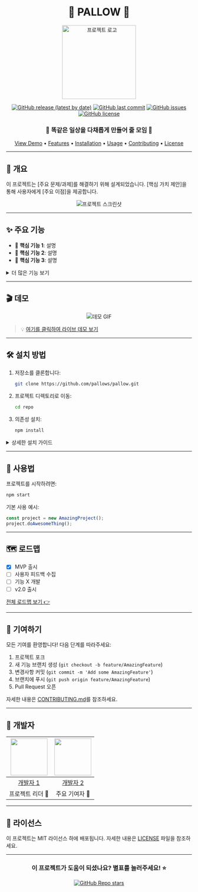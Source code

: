 <div align="center">

# 🌟 PALLOW 🌟

<img src="https://github.com/user-attachments/assets/38c43d3b-dce7-422c-b89a-572308799e96" alt="프로젝트 로고" width="200px"/>

[![GitHub release (latest by date)](https://img.shields.io/github/v/release/username/repo?style=for-the-badge&logo=github&color=blue)](https://github.com/username/repo/releases)
[![GitHub last commit](https://img.shields.io/github/last-commit/username/repo?style=for-the-badge&logo=git&color=green)](https://github.com/username/repo/commits/main)
[![GitHub issues](https://img.shields.io/github/issues/username/repo?style=for-the-badge&logo=github&color=yellow)](https://github.com/pallows/pallow/issues)
[![GitHub license](https://img.shields.io/github/license/username/repo?style=for-the-badge&logo=legal&color=purple)](https://github.com/username/repo/blob/main/LICENSE)

### 🚀 똑같은 일상을 다채롭게 만들어 줄 모임 🚀

<p align="center">
  <a href="#demo">View Demo</a> •
  <a href="#features">Features</a> •
  <a href="#installation">Installation</a> •
  <a href="#usage">Usage</a> •
  <a href="#contributing">Contributing</a> •
  <a href="#license">License</a>
</p>

</div>

---

## 📌 개요

이 프로젝트는 [주요 문제/과제]를 해결하기 위해 설계되었습니다. [핵심 가치 제안]을 통해 사용자에게 [주요 이점]을 제공합니다.

<div align="center">
  <img src="https://github.com/user-attachments/assets/8858587c-6115-4e5f-a5e0-0c6cf46fa071" alt="프로젝트 스크린샷"/>
</div>

---

## ✨ 주요 기능

- 🎯 **핵심 기능 1**: 설명
- 🚀 **핵심 기능 2**: 설명
- 🔧 **핵심 기능 3**: 설명

<details>
<summary>더 많은 기능 보기</summary>

- 📊 부가 기능 1
- 🔍 부가 기능 2
- 🔐 부가 기능 3

</details>

---

## 🎬 데모

<div align="center">
  <img src="https://via.placeholder.com/500x300" alt="데모 GIF"/>
</div>

> 💡 [여기를 클릭하여 라이브 데모 보기](https://www.youtube.com/watch?v=JRgHbHjaVBU)

---

## 🛠 설치 방법

1. 저장소를 클론합니다:
   ```sh
   git clone https://github.com/pallows/pallow.git
   ```
2. 프로젝트 디렉토리로 이동:
   ```sh
   cd repo
   ```
3. 의존성 설치:
   ```sh
   npm install
   ```

<details>
<summary>상세한 설치 가이드</summary>

1. [추가 설치 단계]
2. [환경 설정]
3. [트러블슈팅]

</details>

---

## 📘 사용법

프로젝트를 시작하려면:

```sh
npm start
```

기본 사용 예시:

```javascript
const project = new AmazingProject();
project.doAwesomeThing();
```

---

## 🗺 로드맵

- [x] MVP 출시
- [ ] 사용자 피드백 수집
- [ ] 기능 X 개발
- [ ] v2.0 출시

[전체 로드맵 보기 👉](ROADMAP.md)

---

## 🤝 기여하기

모든 기여를 환영합니다! 다음 단계를 따라주세요:

1. 프로젝트 포크
2. 새 기능 브랜치 생성 (`git checkout -b feature/AmazingFeature`)
3. 변경사항 커밋 (`git commit -m 'Add some AmazingFeature'`)
4. 브랜치에 푸시 (`git push origin feature/AmazingFeature`)
5. Pull Request 오픈

자세한 내용은 [CONTRIBUTING.md](CONTRIBUTING.md)를 참조하세요.

---

## 👥 개발자

<div align="center">

| <img src="https://via.placeholder.com/100" width="100px;"/> | <img src="https://via.placeholder.com/100" width="100px;"/> |
| :----------------------------------------------------------: | :----------------------------------------------------------: |
|              [개발자 1](https://github.com/dev1)              |              [개발자 2](https://github.com/dev2)              |
|                      프로젝트 리더 👑                       |                      주요 기여자 🌟                       |

</div>

---

## 📄 라이선스

이 프로젝트는 MIT 라이선스 하에 배포됩니다. 자세한 내용은 [LICENSE](LICENSE) 파일을 참조하세요.

---

<div align="center">

### 이 프로젝트가 도움이 되셨나요? 별표를 눌러주세요! ⭐

[![GitHub Repo stars](https://img.shields.io/github/stars/username/repo?style=social)](https://github.com/username/repo/stargazers)

</div>
